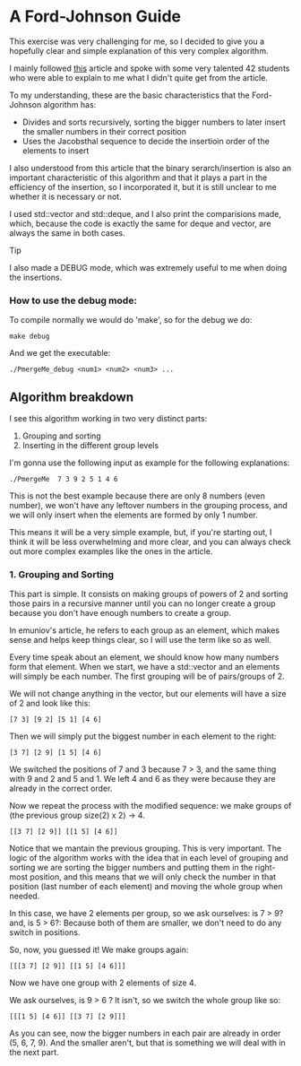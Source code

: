 # A Ford-Johnson Guide
This exercise was very challenging for me, so I decided to give you a hopefully clear and simple explanation of this very complex algorithm. 

I mainly followed [this](https://dev.to/emuminov/human-explanation-and-step-by-step-visualisation-of-the-ford-johnson-algorithm-5g91) article and spoke with some very talented 42 students who were able to explain to me what I didn't quite get from the article.

To my understanding, these are the basic characteristics that the Ford-Johnson algorithm has:
- Divides and sorts recursively, sorting the bigger numbers to later insert the smaller numbers in their correct position
- Uses the Jacobsthal sequence to decide the insertioin order of the elements to insert

I also understood from this article that the binary serarch/insertion is also an important characteristic of this algorithm and that it plays a part in the efficiency of the insertion, so I incorporated it, but it is still unclear to me whether it is necessary or not.

I used std::vector and std::deque, and I also print the comparisions made, which, because the code is exactly the same for deque and vector, are always the same in both cases.

> [!TIP]
> I also made a DEBUG mode, which was extremely useful to me when doing the insertions.

### How to use the debug mode:
To compile normally we would do 'make', so for the debug we do:

    make debug
And we get the executable:

    ./PmergeMe_debug <num1> <num2> <num3> ...

## Algorithm breakdown
I see this algorithm working in two very distinct parts:
1. Grouping and sorting
2. Inserting in the different group levels

I'm gonna use the following input as example for the following explanations:

    ./PmergeMe  7 3 9 2 5 1 4 6

This is not the best example because there are only 8 numbers (even number), we won't have any leftover numbers in the grouping process, and we will only insert when the elements are formed by only 1 number.

This means it will be a very simple example, but, if you're starting out, I think it will be less overwhelming and more clear, and you can always check out more complex examples like the ones in the article.

### 1. Grouping and Sorting
This part is simple. It consists on making groups of powers of 2 and sorting those pairs in a recursive manner until you can no longer create a group because you don't have enough numbers to create a group.

In emuniov's article, he refers to each group as an element, which makes sense and helps keep things clear, so I will use the term like so as well.

Every time speak about an element, we should know how many numbers form that element. When we start, we have a std::vector<unsigned int> and an elements will simply be each number. The first grouping will be of pairs/groups of 2.

We will not change anything in the vector, but our elements will have a size of 2 and look like this:

    [7 3] [9 2] [5 1] [4 6]

Then we will simply put the biggest number in each element to the right:

    [3 7] [2 9] [1 5] [4 6]
We switched the positions of 7 and 3 because 7 > 3, and the same thing with 9 and 2 and 5 and 1. We left 4 and 6 as they were because they are already in the correct order.

Now we repeat the process with the modified sequence: we make groups of (the previous group size(2) x 2) -> 4.

    [[3 7] [2 9]] [[1 5] [4 6]]

Notice that we mantain the previous grouping. This is very important. The logic of the algorithm works with the idea that in each level of grouping and sorting we are sorting the bigger numbers and putting them in the right-most position, and this means that we will only check the number in that position (last number of each element) and moving the whole group when needed.

In this case, we have 2 elements per group, so we ask ourselves: is 7 > 9? and, is 5 > 6?: 
Because both of them are smaller, we don't need to do any switch in positions.

So, now, you guessed it! We make groups again: 

    [[[3 7] [2 9]] [[1 5] [4 6]]]
Now we have one group with 2 elements of size 4.

We ask ourselves, is 9 > 6 ? It isn't, so we switch the whole group like so:

    [[[1 5] [4 6]] [[3 7] [2 9]]]

As you can see, now the bigger numbers in each pair are already in order (5, 6, 7, 9). And the smaller aren't, but that is something we will deal with in the next part.








